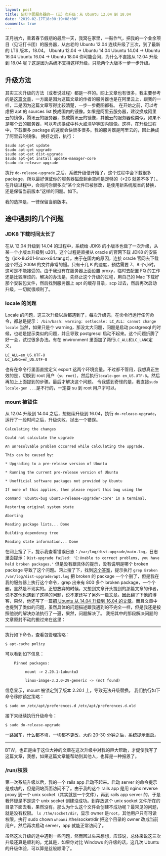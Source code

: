 ```yaml
---
layout: post
title: 记打卡团服务器的一（三）次升级：从 Ubuntu 12.04 到 18.04
date: "2019-02-17T18:00:19+08:00"
comments: true
---
```


正月初六，乘着春节假期的最后一天，我窝在家里，一鼓作气，把我的一个业余项目（见证打卡团）的服务器，从古老的 Ubuntu 12.04 连续升级了三次，到了最新的 LTS 版本，18.04。
Ubuntu 12.04 -\> Ubuntu 14.04
Ubuntu 14.04 -\> Ubuntu 16.04
Ubuntu 16.04 -\> Ubuntu 18.04
你可能会问，为什么不直接从 12.04 升级到 18.04 呢？这是因为系统不支持这样升级，只能两个大版本一步一步升级。

## 升级方法

其实三次升级的方法（或者说过程）都是一样的。网上文章也有很多，我主要参考的是[这篇文章](https://www.mobibrw.com/2016/3789)，一方面是因为这篇文章的作者的服务器也是在阿里云上，跟我的一样，二是因为这篇文章写得比较清楚，一步一步截图都有。
在开始之前，可以考虑把 apt 的 sources list 换成国内的镜像。如果是阿里云服务器，建议换成阿里云的镜像，腾讯云的服务器，换成腾讯云的镜像，其他云的服务器也类似。如果不是哪个云的服务器，可以考虑换成中科大或清华等国内镜像。这样，在升级过程中，下载很多 package 的速度会快很多很多。我的服务器是阿里云的，因此换成了阿里云的镜像。
换好之后，执行：

```
$sudo apt-get update
$sudo apt-get upgrade
$sudo apt-get dist-upgrade
$sudo apt-get install update-manager-core
$sudo do-release-upgrade
```

执行 `do-release-upgrade` 之后，系统升级便开始了，这个过程中会下载很多 package，所以最好保证你的服务器磁盘剩余空间是足够的（\>2G 就差不多了）。
在升级过程中，会询问你很多次“某个文件已被修改，是使用新系统版本的替换，还是保留当前版本”这样的问题。如下。

我的选择是，一律保留当前版本。

## 途中遇到的几个问题

### JDK8 下载时间太长了

在从 12.04 升级到 14.04 的过程中，系统给 JDK8 的小版本也做了一次升级，从某一个小版本升级到 u201。这个过程是直接从 oracle 的官网下载 JDK8 的安装包（jdk-8u201-linux-x64.tar.gz）。由于在国内的原因，连接 oracle 官网去下载这个将近 200M 的文件非常的慢。只有十几 K 的速度，预估需要 7、8 个小时。这可是不能接受的。由于我没有在服务器上面设置 proxy，临时去配置 FQ 的工作还是比较麻烦的。解决的办法是，先终止这个升级的过程，用自己的 Mac 下载好那个安装包文件，然后找到服务器上 apt 的缓存目录，scp 过去，然后再次启动升级，一切就很顺利了。

### locale 的问题

Locale 的问题，这三次升级以后都遇到了，每次升级完，在命令行运行任何命令，都总是提示：
`/bin/bash: warning: setlocale: LC_ALL: cannot change locale`
当然，如果只是个 warning，那没太大问题，问题是启动 postgresql 的时候，也老是提示类似的问题，并且导致 postgresql 启动不起来。这个问题折腾了好一会，试过很多办法。有在 environment 里面加了两行`LC_ALL`和`LC_LANG`定义，

    LC_ALL=en_US.UTF-8
    LC_LANG=en_US.UTF-8

也有在命令行里面直接定义 export 这两个环境变量。不过都不管用，我想真正生效的是，切换到 root 用户（`su root`），然后执行`locale-gen en_US.UTF-8`。然后再加上上面提到的步骤。最后才解决这个问题。
令我感到奇怪的是，我直接`sudo locale-gen ...`是不行的，一定要 su 到 root 用户才可以。

### mount 被锁住

从 12.04 升级到 14.04 之后，想继续升级到 16.04，执行 `do-release-upgrade`，运行了一段时间之后，升级失败，抛出一个错误。

    Calculating the changes

    Could not calculate the upgrade

    An unresolvable problem occurred while calculating the upgrade.

    This can be caused by:

    * Upgrading to a pre-release version of Ubuntu

    * Running the current pre-release version of Ubuntu

    * Unofficial software packages not provided by Ubuntu

    If none of this applies, then please report this bug using the

    command 'ubuntu-bug ubuntu-release-upgrader-core' in a terminal.

    Restoring original system state

    Aborting

    Reading package lists... Done

    Building dependency tree

    Reading state information... Done

在网上搜了下，提示我查看错误日志：`/var/log/dist-upgrade/main.log`，日志里面提示：`Dist-upgrade failed: 'E:Unable to correct problems, you have held broken packages.'` 但是没有跟具体的提示，没有说明是哪个 broken package 导致了这个问题。网上搜了下，找到[这个答案](https://askubuntu.com/questions/805175/unable-to-upgrade-from-14-04-to-16-04-could-not-calculate-the-upgrade-an-unres)，提示执行 `grep Broken /var/log/dist-upgrade/apt.log` 把 broken 的 package 一个个删了，但是我在我的服务器上执行这个命令，grep 出来有 800 多个 broken package，一个个删，显然是不现实的。正想放弃的时候，又想到文章开头提到的那篇文章的作者，说不定他也遇到了这样的问题，说不定还写了另外一篇文章。因此翻了下他的博客，果然，他还写了一篇[把 Ubuntu 从 14.04 升级到 16.04 的文章](https://www.mobibrw.com/2017/7068/comment-page-1#comment-3479)。而且文章中也提到了类似的问题，虽然具体的问题描述跟我遇到的不完全一样，但是我还是按照他说的解决办法执行了一遍，果然，问题解决了。
我把其中的那段解决问题的文章原封不动的搬过来在这里：

---

执行如下命令，查看包管理策略：

    $ apt-cache policy

可以看到如下信息：

```
	Pinned packages:

	     mount -> 2.20.1-1ubuntu3

	     linux-image-3.2.0-29-generic -> (not found)
```

信息显示，mount 被锁定到了版本 2.20.1 上，导致无法升级替换。
我们执行如下命令移除锁定策略：

    $ sudo mv /etc/apt/preferences.d /etc/apt/preferences.d.old

接下来继续执行升级命令：

    $ sudo do-release-upgrade

一路回车，什么都不填，一切都不更改，大约 20-30 分钟之后，系统提示重启。

---

BTW，也正是由于这位大神的文章在这次升级中对我的巨大帮助，才促使我写了这篇文章，我想，如果这篇文章能帮助到其他人，也算是一种报恩了。

### /run/权限

第一次系统升级以后，我的一个 rails app 启动不起来。启动 server 的命令提示是成功的，但是网站页面访问不了。由于我的这个 rails app 是用 nginx reverse proxy 到一个 unix socket（其实就是一个文件），再到 rails app server 的，于是我怀疑是不是这个 unix socket 创建没成功。到存放这个 unix socket 文件所在的目录下面去看，果然没有。那么为什么这个文件会创建不成功呢？最常见的问题，就是没有权限。
`ls /the/socket/dir`，显示 owner 是`root`，其他用户只有可读权限。执行
sudo chown `whoami` /the/socket/dir
把这个目录的 owner 改成当前用户，然后再次启动 server，app 就能正常访问了。

虽然这次升级的途中遇到一些问题，然而回过头来想想，应该说，总体来说这三次升级还算是顺利的。尤其是，如果你对比 Windows 的升级的话，这几次 Ubuntu 的升级体验，可以算是丝般顺滑了。
